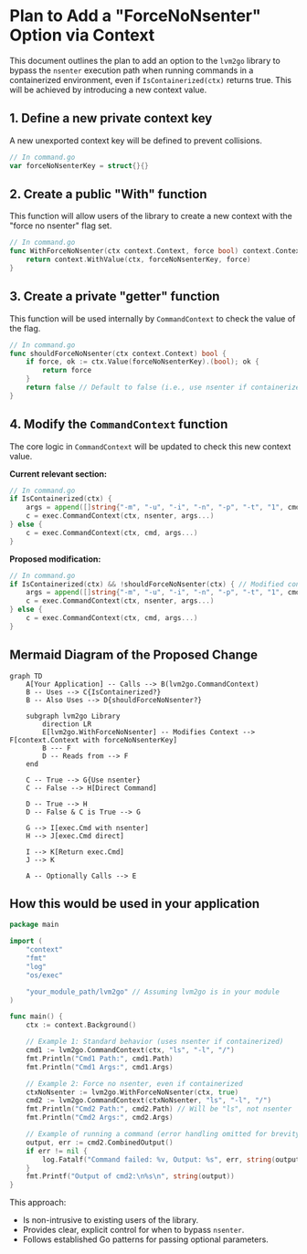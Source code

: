 # Plan to Add a "ForceNoNsenter" Option via Context

This document outlines the plan to add an option to the `lvm2go` library to bypass the `nsenter` execution path when running commands in a containerized environment, even if `IsContainerized(ctx)` returns true. This will be achieved by introducing a new context value.

## 1. Define a new private context key

A new unexported context key will be defined to prevent collisions.

```go
// In command.go
var forceNoNsenterKey = struct{}{}
```

## 2. Create a public "With" function

This function will allow users of the library to create a new context with the "force no nsenter" flag set.

```go
// In command.go
func WithForceNoNsenter(ctx context.Context, force bool) context.Context {
	return context.WithValue(ctx, forceNoNsenterKey, force)
}
```

## 3. Create a private "getter" function

This function will be used internally by `CommandContext` to check the value of the flag.

```go
// In command.go
func shouldForceNoNsenter(ctx context.Context) bool {
	if force, ok := ctx.Value(forceNoNsenterKey).(bool); ok {
		return force
	}
	return false // Default to false (i.e., use nsenter if containerized and flag not set)
}
```

## 4. Modify the `CommandContext` function

The core logic in `CommandContext` will be updated to check this new context value.

**Current relevant section:**

```go
// In command.go
if IsContainerized(ctx) {
    args = append([]string{"-m", "-u", "-i", "-n", "-p", "-t", "1", cmd}, args...)
    c = exec.CommandContext(ctx, nsenter, args...)
} else {
    c = exec.CommandContext(ctx, cmd, args...)
}
```

**Proposed modification:**

```go
// In command.go
if IsContainerized(ctx) && !shouldForceNoNsenter(ctx) { // Modified condition
    args = append([]string{"-m", "-u", "-i", "-n", "-p", "-t", "1", cmd}, args...)
    c = exec.CommandContext(ctx, nsenter, args...)
} else {
    c = exec.CommandContext(ctx, cmd, args...)
}
```

## Mermaid Diagram of the Proposed Change

```mermaid
graph TD
    A[Your Application] -- Calls --> B(lvm2go.CommandContext)
    B -- Uses --> C{IsContainerized?}
    B -- Also Uses --> D{shouldForceNoNsenter?}

    subgraph lvm2go Library
        direction LR
        E[lvm2go.WithForceNoNsenter] -- Modifies Context --> F[context.Context with forceNoNsenterKey]
        B --- F
        D -- Reads from --> F
    end

    C -- True --> G{Use nsenter}
    C -- False --> H[Direct Command]

    D -- True --> H
    D -- False & C is True --> G

    G --> I[exec.Cmd with nsenter]
    H --> J[exec.Cmd direct]

    I --> K[Return exec.Cmd]
    J --> K

    A -- Optionally Calls --> E
```

## How this would be used in your application

```go
package main

import (
	"context"
	"fmt"
	"log"
	"os/exec"

	"your_module_path/lvm2go" // Assuming lvm2go is in your module
)

func main() {
	ctx := context.Background()

	// Example 1: Standard behavior (uses nsenter if containerized)
	cmd1 := lvm2go.CommandContext(ctx, "ls", "-l", "/")
	fmt.Println("Cmd1 Path:", cmd1.Path)
	fmt.Println("Cmd1 Args:", cmd1.Args)

	// Example 2: Force no nsenter, even if containerized
	ctxNoNsenter := lvm2go.WithForceNoNsenter(ctx, true)
	cmd2 := lvm2go.CommandContext(ctxNoNsenter, "ls", "-l", "/")
	fmt.Println("Cmd2 Path:", cmd2.Path) // Will be "ls", not nsenter
	fmt.Println("Cmd2 Args:", cmd2.Args)

    // Example of running a command (error handling omitted for brevity)
    output, err := cmd2.CombinedOutput()
    if err != nil {
        log.Fatalf("Command failed: %v, Output: %s", err, string(output))
    }
    fmt.Printf("Output of cmd2:\n%s\n", string(output))
}

```

This approach:

* Is non-intrusive to existing users of the library.
* Provides clear, explicit control for when to bypass `nsenter`.
* Follows established Go patterns for passing optional parameters.
